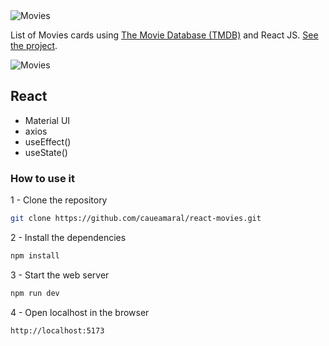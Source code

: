 <img src="https://www.themoviedb.org/assets/2/v4/logos/v2/blue_short-8e7b30f73a4020692ccca9c88bafe5dcb6f8a62a4c6bc55cd9ba82bb2cd95f6c.svg" alt="Movies">

List of Movies cards using [The Movie Database (TMDB)](https://www.themoviedb.org) and React JS. [See the project](https://caueamaral.github.io/react-movies).

<img src="src/images/react-pokeapi.jpg" alt="Movies">

## React

- Material UI
- axios
- useEffect()
- useState()

### How to use it

1 - Clone the repository

```sh
git clone https://github.com/caueamaral/react-movies.git
```

2 - Install the dependencies

```sh
npm install
```

3 - Start the web server

```sh
npm run dev
```

4 - Open localhost in the browser

```sh
http://localhost:5173
```
